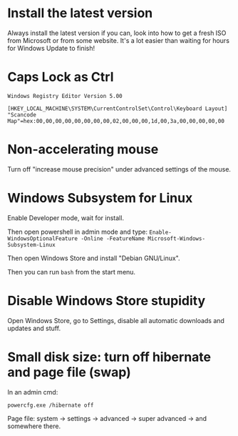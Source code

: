 # Install the latest version

Always install the latest version if you can, look into how to get a
fresh ISO from Microsoft or from some website.  It's a lot easier than
waiting for hours for Windows Update to finish!

# Caps Lock as Ctrl

    Windows Registry Editor Version 5.00
    
    [HKEY_LOCAL_MACHINE\SYSTEM\CurrentControlSet\Control\Keyboard Layout]
    "Scancode Map"=hex:00,00,00,00,00,00,00,00,02,00,00,00,1d,00,3a,00,00,00,00,00

# Non-accelerating mouse

Turn off "increase mouse precision" under advanced settings of the mouse.

# Windows Subsystem for Linux

Enable Developer mode, wait for install.

Then open powershell in admin mode and type: `Enable-WindowsOptionalFeature -Online -FeatureName Microsoft-Windows-Subsystem-Linux
`

Then open Windows Store and install "Debian GNU/Linux".

Then you can run `bash` from the start menu.

# Disable Windows Store stupidity

Open Windows Store, go to Settings, disable all automatic downloads
and updates and stuff.

# Small disk size: turn off hibernate and page file (swap)

In an admin cmd:

    powercfg.exe /hibernate off

Page file: system -> settings -> advanced -> super advanced -> and somewhere there.
